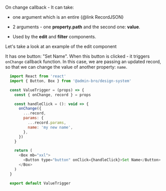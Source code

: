 On change callback - It can take: 

* one argument which is an entire {@link RecordJSON} 
* 2 arguments - one __property.path__ and the second one: __value__. 

* Used by the __edit__ and __filter__ components.
 
Let's take a look at an example of the edit component

It has one button: "Set Name". When this button is clicked - it triggers `onChange` callback
function. In this case, we are passing an updated record, so that we can change the value of another
property: `name`.

```javascript
  import React from 'react'
  import { Button, Box } from '@admin-bro/design-system'

  const ValueTrigger = (props) => {
    const { onChange, record } = props

    const handleClick = (): void => {
      onChange({
        ...record,
        params: {
          ...record.params,
          name: 'my new name',
        },
      })
    }

    return (
      <Box mb="xxl">
        <Button type="button" onClick={handleClick}>Set Name</Button>
      </Box>
    )
  }

  export default ValueTrigger
 
```
